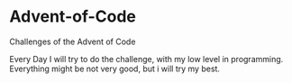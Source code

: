 # Advent-of-Code
Challenges of the Advent of Code

Every Day I will try to do the challenge, with my low level in programming.
Everything might be not very good, but i will try my best.
